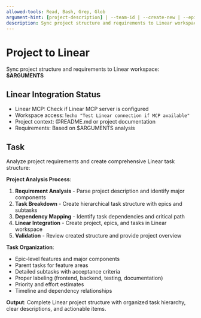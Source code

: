 ```yaml
---
allowed-tools: Read, Bash, Grep, Glob
argument-hint: [project-description] | --team-id | --create-new | --epic-name
description: Sync project structure and requirements to Linear workspace with comprehensive task breakdown
---
```


# Project to Linear

Sync project structure and requirements to Linear workspace: **$ARGUMENTS**

## Linear Integration Status

- Linear MCP: Check if Linear MCP server is configured
- Workspace access: !`echo "Test Linear connection if MCP available"`
- Project context: @README.md or project documentation
- Requirements: Based on $ARGUMENTS analysis

## Task

Analyze project requirements and create comprehensive Linear task structure:

**Project Analysis Process**:
1. **Requirement Analysis** - Parse project description and identify major components
2. **Task Breakdown** - Create hierarchical task structure with epics and subtasks
3. **Dependency Mapping** - Identify task dependencies and critical path
4. **Linear Integration** - Create project, epics, and tasks in Linear workspace
5. **Validation** - Review created structure and provide project overview

**Task Organization**:
- Epic-level features and major components
- Parent tasks for feature areas
- Detailed subtasks with acceptance criteria
- Proper labeling (frontend, backend, testing, documentation)
- Priority and effort estimates
- Timeline and dependency relationships

**Output**: Complete Linear project structure with organized task hierarchy, clear descriptions, and actionable items.
